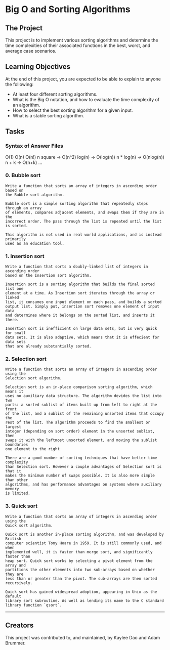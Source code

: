 # Big O and Sorting Algorithms


## The Project
This project is to implement various sorting algorithms and determine the time
complexities of their associated functions in the best, worst, and average
case scenarios.


## Learning Objectives
At the end of this project, you are expected to be able to explain to anyone 
the following:

* At least four different sorting algorithms.
* What is the Big O notation, and how to evaluate the time complexity of an algorithm.
* How to select the best sorting algorithm for a given input.
* What is a stable sorting algorithm.


## Tasks

### Syntax of Answer Files
O(1)
O(n)
O(n!)
n square -> O(n^2)
log(n) -> O(log(n))
n * log(n) -> O(nlog(n))
n + k -> O(n+k)
…

### 0. Bubble sort

	Write a function that sorts an array of integers in ascending order based on
	the Bubble sort algorithm.

	Bubble sort is a simple sorting algorithm that repeatedly steps through an array
	of elements, compares adjacent elements, and swaps them if they are in the 
	incorrect order. The pass through the list is repeated until the list is sorted.

	This algorithm is not used in real world applications, and is instead primarily
	used as an education tool.

### 1. Insertion sort

	Write a function that sorts a doubly-linked list of integers in ascending order
	based on the Insertion sort algorithm.

	Insertion sort is a sorting algorithm that builds the final sorted list one
	element at a time. As Insertion sort iterates through the array or linked
	list, it consumes one input element on each pass, and builds a sorted 
	output list. Simply put, insertion sort removes one element of input data
	and determines where it belongs on the sorted list, and inserts it there.

	Insertion sort is inefficient on large data sets, but is very quick for small
	data sets. It is also adaptive, which means that it is effecient for data sets
	that are already substantially sorted.

### 2. Selection sort

	Write a function that sorts an array of integers in ascending order using the
	Selection sort algorithm.

	Selection sort is an in-place comparison sorting algorithm, which means it
	uses no auxiliary data structure. The algorithm devides the list into two
	parts: a sorted sublist of items built up from left to right at the front 
	of the list, and a sublist of the remaining unsorted items that occupy the
	rest of the list. The algorithm proceeds to find the smallest or largest 
	integer (depending on sort order) element in the unsorted sublist, then 
	swaps it with the leftmost unsorted element, and moving the sublist boundaries
	one element to the right

	There are a good number of sorting techniques that have better time complexity
	than Selection sort. However a couple advantages of Selection sort is that it 
	makes the minimum number of swaps possible. It is also more simple than other 
	algorithms, and has performance advantages on systems where auxiliary memory
	is limited.

### 3. Quick sort

	Write a function that sorts an array of integers in ascending order using the
	Quick sort algorithm.

	Quick sort is another in-place sorting algorithm, and was developed by British
	computer scientist Tony Hoare in 1959. It is still commonly used, and when 
	implemented well, it is faster than merge sort, and significantly faster than
	heap sort. Quick sort works by selecting a pivot element from the array and
	partitions the other elements into two sub-arrays based on whether they are 
	less than or greater than the pivot. The sub-arrays are then sorted recursively.

	Quick sort has gained widespread adoption, appearing in Unix as the default
	library sort subroutine. As well as lending its name to the C standard
	library function `qsort`.

---
## Creators
This project was contributed to, and maintained, by Kaylee Dao and
Adam Brummer.
